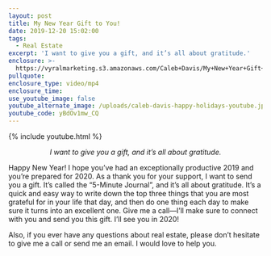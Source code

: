 ```yaml
---
layout: post
title: My New Year Gift to You!
date: 2019-12-20 15:02:00
tags:
  - Real Estate
excerpt: 'I want to give you a gift, and it’s all about gratitude.'
enclosure: >-
  https://vyralmarketing.s3.amazonaws.com/Caleb+Davis/My+New+Year+Gift+to+You!.mp4
pullquote:
enclosure_type: video/mp4
enclosure_time:
use_youtube_image: false
youtube_alternate_image: /uploads/caleb-davis-happy-holidays-youtube.jpg
youtube_code: yBdOv1mw_CQ
---
```


{% include youtube.html %}

<p style="text-align: center;"><em>I want to give you a gift, and it’s all about gratitude.</em></p>

Happy New Year\! I hope you’ve had an exceptionally productive 2019 and you’re prepared for 2020. As a thank you for your support, I want to send you a gift. It’s called the “5-Minute Journal”, and it’s all about gratitude. It’s a quick and easy way to write down the top three things that you are most grateful for in your life that day, and then do one thing each day to make sure it turns into an excellent one. Give me a call—I’ll make sure to connect with you and send you this gift. I’ll see you in 2020\!&nbsp;

Also, if you ever have any questions about real estate, please don’t hesitate to give me a call or send me an email. I would love to help you.